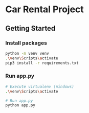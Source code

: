 # Car Rental Project

## Getting Started

### Install packages

```sh
python -m venv venv
.\venv\Scripts\activate
pip3 install -r requirements.txt
```

### Run app.py

```sh
# Execute virtualenv (Windows)
.\venv\Scripts\activate

# Run app.py
python app.py
```
